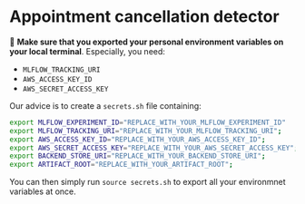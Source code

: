 # Appointment cancellation detector

👋 **Make sure that you exported your personal environment variables on your local terminal**. Especially, you need:

* `MLFLOW_TRACKING_URI`
* `AWS_ACCESS_KEY_ID`
* `AWS_SECRET_ACCESS_KEY`


Our advice is to create a `secrets.sh` file containing:

```bash
export MLFLOW_EXPERIMENT_ID="REPLACE_WITH_YOUR_MLFLOW_EXPERIMENT_ID"
export MLFLOW_TRACKING_URI="REPLACE_WITH_YOUR_MLFLOW_TRACKING_URI";
export AWS_ACCESS_KEY_ID="REPLACE_WITH_YOUR_AWS_ACCESS_KEY_ID";
export AWS_SECRET_ACCESS_KEY="REPLACE_WITH_YOUR_AWS_SECRET_ACCESS_KEY";
export BACKEND_STORE_URI="REPLACE_WITH_YOUR_BACKEND_STORE_URI";
export ARTIFACT_ROOT="REPLACE_WITH_YOUR_ARTIFACT_ROOT";
```

You can then simply run `source secrets.sh` to export all your environmnet variables at once.

